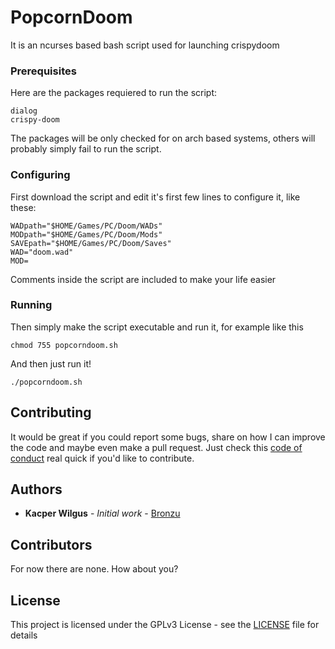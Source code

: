 # PopcornDoom

It is an ncurses based bash script used for launching crispydoom

### Prerequisites

Here are the packages requiered to run the script:

```
dialog
crispy-doom
```

The packages will be only checked for on arch based systems, others will probably simply fail to run the script.

### Configuring

First download the script and edit it's first few lines to configure it, like these:

```
WADpath="$HOME/Games/PC/Doom/WADs"
MODpath="$HOME/Games/PC/Doom/Mods"
SAVEpath="$HOME/Games/PC/Doom/Saves"
WAD="doom.wad"
MOD=
```
Comments inside the script are included to make your life easier

### Running

Then simply make the script executable and run it, for example like this

```
chmod 755 popcorndoom.sh
```

And then just run it!

```
./popcorndoom.sh
```

## Contributing

It would be great if you could report some bugs, share on how I can improve the code and maybe even make a pull request.
Just check this [code of conduct](COC.md) real quick if you'd like to contribute.

## Authors

* **Kacper Wilgus** - *Initial work* - [Bronzu](https://github.com/Bronzu)

## Contributors

For now there are none. How about you?

## License

This project is licensed under the GPLv3 License - see the [LICENSE](LICENSE) file for details

